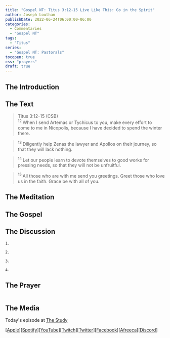 ```yaml
---
title: "Gospel NT: Titus 3:12-15 Live Like This: Go in the Spirit"
author: Joseph Louthan
publishDate: 2022-06-24T06:00:00-06:00
categories:
  - Commentaries
  - "Gospel NT"
tags:
  - "Titus"
series:
  - "Gospel NT: Pastorals"
tocopen: true
css: "prayers"
draft: true
---
```

## The Introduction

<div style="page-break-after: always;"></div>

## The Text

>Titus 3:12–15 (CSB)  
><sup> 12  </sup>When I send Artemas or Tychicus to you, make every effort to come to me in Nicopolis, because I have decided to spend the winter there. 

><sup> 13  </sup>Diligently help Zenas the lawyer and Apollos on their journey, so that they will lack nothing. 

><sup> 14  </sup>Let our people learn to devote themselves to good works for pressing needs, so that they will not be unfruitful. 

><sup> 15  </sup>All those who are with me send you greetings. Greet those who love us in the faith. Grace be with all of you.

<div style="page-break-after: always;"></div>

## The Meditation


## The Gospel


## The Discussion

```text
1. 
```

```text
2. 
```

```text
3. 
```

```text
4. 
```

## The Prayer

<div style='font-variant: small-caps;'>

</div>

```text

```

## The Media

Today's episode at [The Study](http://study.theologic.us/podcast/)

\[[Apple](https://podcasts.apple.com/us/podcast/the-study/id1557102127)\]\[[Spotify](https://open.spotify.com/show/0Xs5qsNvWePyRqcmtOTPkR)\]\[[YouTube](http://youtube.theologic.us)\]\[[Twitch](http://twitch.theologic.us)\]\[[Twitter](https://twitter.com/theologic_us)\]\[[Facebook](https://www.facebook.com/groups/462231051477464)\]\[[Afreeca](https://bj.afreecatv.com/theologicus)\]\[[Discord](http://discord.theologic.us)\]

